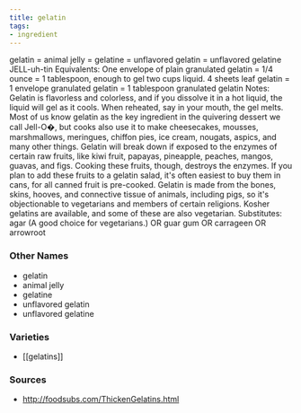 ```yaml
---
title: gelatin
tags:
- ingredient
---
```

gelatin = animal jelly = gelatine = unflavored gelatin = unflavored gelatine JELL-uh-tin Equivalents: One envelope of plain granulated gelatin = 1/4 ounce = 1 tablespoon, enough to gel two cups liquid. 4 sheets leaf gelatin = 1 envelope granulated gelatin = 1 tablespoon granulated gelatin Notes: Gelatin is flavorless and colorless, and if you dissolve it in a hot liquid, the liquid will gel as it cools. When reheated, say in your mouth, the gel melts. Most of us know gelatin as the key ingredient in the quivering dessert we call Jell-O�, but cooks also use it to make cheesecakes, mousses, marshmallows, meringues, chiffon pies, ice cream, nougats, aspics, and many other things. Gelatin will break down if exposed to the enzymes of certain raw fruits, like kiwi fruit, papayas, pineapple, peaches, mangos, guavas, and figs. Cooking these fruits, though, destroys the enzymes. If you plan to add these fruits to a gelatin salad, it's often easiest to buy them in cans, for all canned fruit is pre-cooked. Gelatin is made from the bones, skins, hooves, and connective tissue of animals, including pigs, so it's objectionable to vegetarians and members of certain religions. Kosher gelatins are available, and some of these are also vegetarian. Substitutes: agar (A good choice for vegetarians.) OR guar gum OR carrageen OR arrowroot

### Other Names

* gelatin
* animal jelly
* gelatine
* unflavored gelatin
* unflavored gelatine

### Varieties

* [[gelatins]]

### Sources
* http://foodsubs.com/ThickenGelatins.html
